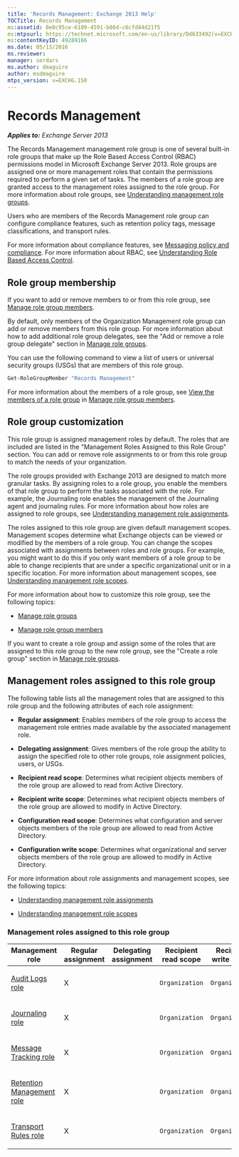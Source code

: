 ```yaml
---
title: 'Records Management: Exchange 2013 Help'
TOCTitle: Records Management
ms:assetid: 0e0c95ce-6109-4591-b86d-c6cfd44d21f5
ms:mtpsurl: https://technet.microsoft.com/en-us/library/Dd633492(v=EXCHG.150)
ms:contentKeyID: 49289166
ms.date: 05/13/2016
ms.reviewer: 
manager: serdars
ms.author: dmaguire
author: msdmaguire
mtps_version: v=EXCHG.150
---
```


# Records Management

_**Applies to:** Exchange Server 2013_

The Records Management management role group is one of several built-in role groups that make up the Role Based Access Control (RBAC) permissions model in Microsoft Exchange Server 2013. Role groups are assigned one or more management roles that contain the permissions required to perform a given set of tasks. The members of a role group are granted access to the management roles assigned to the role group. For more information about role groups, see [Understanding management role groups](understanding-management-role-groups-exchange-2013-help.md).

Users who are members of the Records Management role group can configure compliance features, such as retention policy tags, message classifications, and transport rules.

For more information about compliance features, see [Messaging policy and compliance](messaging-policy-and-compliance-exchange-2013-help.md). For more information about RBAC, see [Understanding Role Based Access Control](understanding-role-based-access-control-exchange-2013-help.md).

## Role group membership

If you want to add or remove members to or from this role group, see [Manage role group members](manage-role-group-members-exchange-2013-help.md).

By default, only members of the Organization Management role group can add or remove members from this role group. For more information about how to add additional role group delegates, see the "Add or remove a role group delegate" section in [Manage role groups](manage-role-groups-exchange-2013-help.md).

You can use the following command to view a list of users or universal security groups (USGs) that are members of this role group.

```powershell
Get-RoleGroupMember "Records Management"
```

For more information about the members of a role group, see [View the members of a role group](manage-role-group-members-exchange-2013-help.md) in [Manage role group members](manage-role-group-members-exchange-2013-help.md).

## Role group customization

This role group is assigned management roles by default. The roles that are included are listed in the "Management Roles Assigned to this Role Group" section. You can add or remove role assignments to or from this role group to match the needs of your organization.

The role groups provided with Exchange 2013 are designed to match more granular tasks. By assigning roles to a role group, you enable the members of that role group to perform the tasks associated with the role. For example, the Journaling role enables the management of the Journaling agent and journaling rules. For more information about how roles are assigned to role groups, see [Understanding management role assignments](understanding-management-role-assignments-exchange-2013-help.md).

The roles assigned to this role group are given default management scopes. Management scopes determine what Exchange objects can be viewed or modified by the members of a role group. You can change the scopes associated with assignments between roles and role groups. For example, you might want to do this if you only want members of a role group to be able to change recipients that are under a specific organizational unit or in a specific location. For more information about management scopes, see [Understanding management role scopes](understanding-management-role-scopes-exchange-2013-help.md).

For more information about how to customize this role group, see the following topics:

  - [Manage role groups](manage-role-groups-exchange-2013-help.md)

  - [Manage role group members](manage-role-group-members-exchange-2013-help.md)

If you want to create a role group and assign some of the roles that are assigned to this role group to the new role group, see the "Create a role group" section in [Manage role groups](manage-role-groups-exchange-2013-help.md).

## Management roles assigned to this role group

The following table lists all the management roles that are assigned to this role group and the following attributes of each role assignment:

  - **Regular assignment**: Enables members of the role group to access the management role entries made available by the associated management role.

  - **Delegating assignment**: Gives members of the role group the ability to assign the specified role to other role groups, role assignment policies, users, or USGs.

  - **Recipient read scope**: Determines what recipient objects members of the role group are allowed to read from Active Directory.

  - **Recipient write scope**: Determines what recipient objects members of the role group are allowed to modify in Active Directory.

  - **Configuration read scope**: Determines what configuration and server objects members of the role group are allowed to read from Active Directory.

  - **Configuration write scope**: Determines what organizational and server objects members of the role group are allowed to modify in Active Directory.

For more information about role assignments and management scopes, see the following topics:

  - [Understanding management role assignments](understanding-management-role-assignments-exchange-2013-help.md)

  - [Understanding management role scopes](understanding-management-role-scopes-exchange-2013-help.md)

### Management roles assigned to this role group

<table style="width:100%;">
<colgroup>
<col style="width: 14%" />
<col style="width: 14%" />
<col style="width: 14%" />
<col style="width: 14%" />
<col style="width: 14%" />
<col style="width: 14%" />
<col style="width: 14%" />
</colgroup>
<thead>
<tr class="header">
<th>Management role</th>
<th>Regular assignment</th>
<th>Delegating assignment</th>
<th>Recipient read scope</th>
<th>Recipient write scope</th>
<th>Configuration read scope</th>
<th>Configuration write scope</th>
</tr>
</thead>
<tbody>
<tr class="odd">
<td><p><a href="audit-logs-role-exchange-2013-help.md">Audit Logs role</a></p></td>
<td><p>X</p></td>
<td><p> </p></td>
<td><p><code>Organization</code></p></td>
<td><p><code>Organization</code></p></td>
<td><p><code>OrganizationConfig</code></p></td>
<td><p><code>OrganizationConfig</code></p></td>
</tr>
<tr class="even">
<td><p><a href="journaling-role-exchange-2013-help.md">Journaling role</a></p></td>
<td><p>X</p></td>
<td><p> </p></td>
<td><p><code>Organization</code></p></td>
<td><p><code>Organization</code></p></td>
<td><p><code>OrganizationConfig</code></p></td>
<td><p><code>OrganizationConfig</code></p></td>
</tr>
<tr class="odd">
<td><p><a href="message-tracking-role-exchange-2013-help.md">Message Tracking role</a></p></td>
<td><p>X</p></td>
<td><p> </p></td>
<td><p><code>Organization</code></p></td>
<td><p><code>Organization</code></p></td>
<td><p><code>OrganizationConfig</code></p></td>
<td><p><code>OrganizationConfig</code></p></td>
</tr>
<tr class="even">
<td><p><a href="retention-management-role-exchange-2013-help.md">Retention Management role</a></p></td>
<td><p>X</p></td>
<td><p> </p></td>
<td><p><code>Organization</code></p></td>
<td><p><code>Organization</code></p></td>
<td><p><code>OrganizationConfig</code></p></td>
<td><p><code>OrganizationConfig</code></p></td>
</tr>
<tr class="odd">
<td><p><a href="transport-rules-role-exchange-2013-help.md">Transport Rules role</a></p></td>
<td><p>X</p></td>
<td><p> </p></td>
<td><p><code>Organization</code></p></td>
<td><p><code>Organization</code></p></td>
<td><p><code>OrganizationConfig</code></p></td>
<td><p><code>OrganizationConfig</code></p></td>
</tr>
</tbody>
</table>
